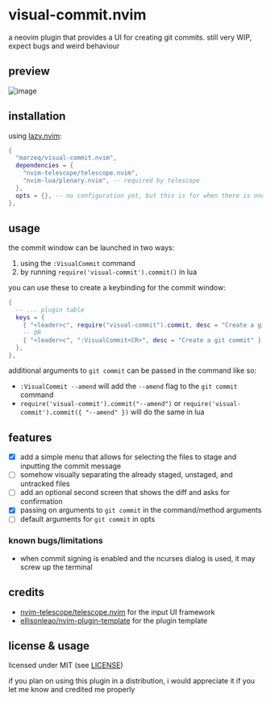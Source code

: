# visual-commit.nvim

a neovim plugin that provides a UI for creating git commits. still very WIP, expect bugs and weird behaviour

## preview

![image](https://github.com/user-attachments/assets/8c46d462-b3f9-4140-aaf1-88adb1769765)


## installation

using [lazy.nvim](https://github.com/folke/lazy.nvim):

```lua
{
  "marzeq/visual-commit.nvim",
  dependencies = {
    "nvim-telescope/telescope.nvim",
    "nvim-lua/plenary.nvim", -- required by telescope
  },
  opts = {}, -- no configuration yet, but this is for when there is one
},
```

## usage

the commit window can be launched in two ways:

1. using the `:VisualCommit` command
2. by running `require('visual-commit').commit()` in lua

you can use these to create a keybinding for the commit window:

```lua
{
  -- ... plugin table
  keys = {
    { "<leader>c", require("visual-commit").commit, desc = "Create a git commit" },
    -- OR
    { "<leader>c", ":VisualCommit<CR>", desc = "Create a git commit" },
  },
},
```

additional arguments to `git commit` can be passed in the command like so:

- `:VisualCommit --amend` will add the `--amend` flag to the `git commit` command
- `require('visual-commit').commit("--amend")` or `require('visual-commit').commit({ "--amend" })` will do the same in lua

## features

- [x] add a simple menu that allows for selecting the files to stage and inputting the commit message
- [ ] somehow visually separating the already staged, unstaged, and untracked files
- [ ] add an optional second screen that shows the diff and asks for confirmation
- [x] passing on arguments to `git commit` in the command/method arguments
- [ ] default arguments for `git commit` in opts

### known bugs/limitations

- when commit signing is enabled and the ncurses dialog is used, it may screw up the terminal

## credits

- [nvim-telescope/telescope.nvim](telescope.nvim) for the input UI framework
- [ellisonleao/nvim-plugin-template](https://github.com/ellisonleao/nvim-plugin-template) for the plugin template

## license & usage

licensed under MIT (see [LICENSE](LICENSE))

if you plan on using this plugin in a distribution, i would appreciate it if you let me know and credited me properly

